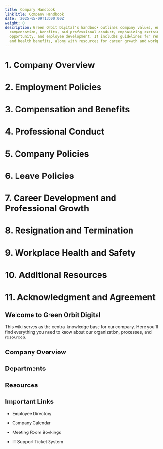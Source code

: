 ```yaml
---
title: Company Handbook
linkTitle: Company Handbook
date: '2025-05-09T13:00:00Z'
weight: 0
description: Green Orbit Digital's handbook outlines company values, employment policies,
  compensation, benefits, and professional conduct, emphasizing sustainability, equal
  opportunity, and employee development. It includes guidelines for remote work, attendance,
  and health benefits, along with resources for career growth and workplace safety.
---
```



<!-- Unsupported block type: callout -->

<!-- Unsupported block type: toggle -->

<!-- Unsupported block type: table_of_contents -->

<!-- Unsupported block type: divider -->

<!-- Unsupported block type: callout -->

<!-- Unsupported block type: callout -->

# 1. Company Overview

<!-- Unsupported block type: divider -->

# 2. Employment Policies

<!-- Unsupported block type: divider -->

# 3. Compensation and Benefits

<!-- Unsupported block type: divider -->

# 4. Professional Conduct

<!-- Unsupported block type: divider -->

# 5. Company Policies

<!-- Unsupported block type: divider -->

# 6. Leave Policies

<!-- Unsupported block type: divider -->

# 7. Career Development and Professional Growth

<!-- Unsupported block type: divider -->

# 8. Resignation and Termination

<!-- Unsupported block type: divider -->

# 9. Workplace Health and Safety

<!-- Unsupported block type: divider -->

# 10. Additional Resources

<!-- Unsupported block type: divider -->

# 11. Acknowledgment and Agreement



## Welcome to Green Orbit Digital

This wiki serves as the central knowledge base for our company. Here you'll find everything you need to know about our organization, processes, and resources.

## Company Overview

<!-- Unsupported block type: toggle -->

<!-- Unsupported block type: toggle -->

<!-- Unsupported block type: toggle -->

## Departments

<!-- Unsupported block type: toggle -->

<!-- Unsupported block type: toggle -->

<!-- Unsupported block type: toggle -->

## Resources

<!-- Unsupported block type: toggle -->

<!-- Unsupported block type: toggle -->

## Important Links

- Employee Directory

- Company Calendar

- Meeting Room Bookings

- IT Support Ticket System

<!-- Unsupported block type: callout -->

<!-- Unsupported block type: child_database -->

<!-- Unsupported block type: child_database -->

<!-- Unsupported block type: child_database -->

<!-- Unsupported block type: child_database -->

<!-- Unsupported block type: child_database -->

<!-- Unsupported block type: child_database -->

<!-- Unsupported block type: child_database -->

<!-- Unsupported block type: child_database -->



<!-- Unsupported block type: embed -->